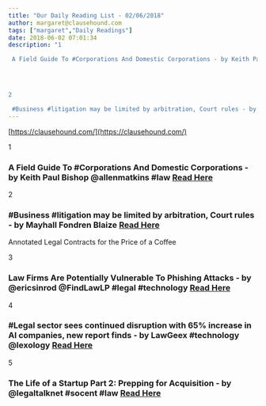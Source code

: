 ```yaml
---
title: "Our Daily Reading List - 02/06/2018"
author: margaret@clausehound.com
tags: ["margaret","Daily Readings"]
date: 2018-06-02 07:01:34
description: "1

 A Field Guide To #Corporations And Domestic Corporations - by Keith Paul Bishop @allenmatkins #law Read Here

 


2

 #Business #litigation may be limited by arbitration, Court rules - by Mayha..."
---
```


[https://clausehound.com/](https://clausehound.com/)

1

###  A Field Guide To #Corporations And Domestic Corporations - by Keith Paul Bishop @allenmatkins #law [Read Here](https://www.calcorporatelaw.com/a-field-guide-to-corporations-and-domestic-corporations)

 

2

###  #Business #litigation may be limited by arbitration, Court rules - by Mayhall Fondren Blaize  [Read Here](https://www.mfbfirm.com/blog/2018/05/business-litigation-may-be-limited-by-arbitration-court-rules.shtml)

Annotated Legal Contracts
for the Price of a Coffee

3

###  Law Firms Are Potentially Vulnerable To Phishing Attacks - by @ericsinrod @FindLawLP #legal #technology [Read Here](https://blogs.findlaw.com/technologist/2018/05/law-firms-are-potentially-vulnerable-to-phishing-attacks.html)

 

4

###  #Legal sector sees continued disruption with 65% increase in AI companies, new report finds - by LawGeex #technology @lexology [Read Here](https://www.lexology.com/library/detail.aspx?g=d178fd6f-6f92-4117-8376-d1eed53981a)

 

5

###  The Life of a Startup Part 2: Prepping for Acquisition - by @legaltalknet #socent #law [Read Here](https://legaltalknetwork.com/podcasts/law-technology-now/2018/05/the-life-of-a-startup-part-2-prepping-for-acquisition/)

 